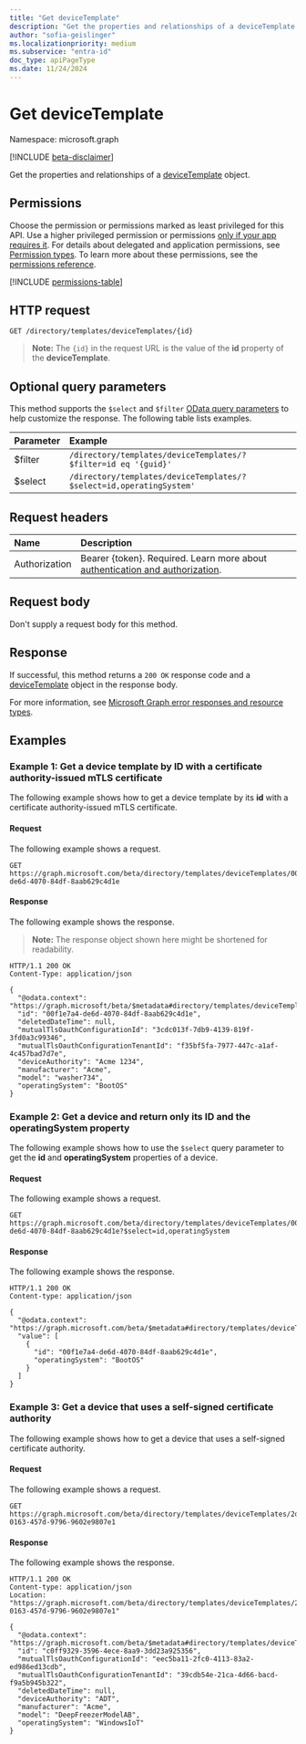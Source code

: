 ```yaml
---
title: "Get deviceTemplate"
description: "Get the properties and relationships of a deviceTemplate object."
author: "sofia-geislinger"
ms.localizationpriority: medium
ms.subservice: "entra-id"
doc_type: apiPageType
ms.date: 11/24/2024
---
```


# Get deviceTemplate

Namespace: microsoft.graph

[!INCLUDE [beta-disclaimer](../../includes/beta-disclaimer.md)]

Get the properties and relationships of a [deviceTemplate](../resources/devicetemplate.md) object.

## Permissions

Choose the permission or permissions marked as least privileged for this API. Use a higher privileged permission or permissions [only if your app requires it](/graph/permissions-overview#best-practices-for-using-microsoft-graph-permissions). For details about delegated and application permissions, see [Permission types](/graph/permissions-overview#permission-types). To learn more about these permissions, see the [permissions reference](/graph/permissions-reference).

<!-- {
  "blockType": "permissions",
  "name": "devicetemplate-get-permissions"
}
-->
[!INCLUDE [permissions-table](../includes/permissions/devicetemplate-get-permissions.md)]

## HTTP request

<!-- {
  "blockType": "ignored"
}
-->

```http
GET /directory/templates/deviceTemplates/{id}
```
>**Note:** The `{id}` in the request URL is the value of the **id** property of the **deviceTemplate**.

## Optional query parameters

This method supports the `$select` and `$filter` [OData query parameters](/graph/query-parameters) to help customize the response. The following table lists examples.

|Parameter|Example|
|:------|:-----|
|$filter|`/directory/templates/deviceTemplates/?$filter=id eq '{guid}'`|
|$select|`/directory/templates/deviceTemplates/?$select=id,operatingSystem'`|

## Request headers

|Name|Description|
|:---|:---|
|Authorization|Bearer {token}. Required. Learn more about [authentication and authorization](/graph/auth/auth-concepts).|

## Request body

Don't supply a request body for this method.

## Response

If successful, this method returns a `200 OK` response code and a [deviceTemplate](../resources/devicetemplate.md) object in the response body.

For more information, see [Microsoft Graph error responses and resource types](/graph/errors).

## Examples

### Example 1: Get a device template by ID with a certificate authority-issued mTLS certificate

The following example shows how to get a device template by its **id** with a certificate authority-issued mTLS certificate.

#### Request
The following example shows a request.
<!-- {
  "blockType": "request",
  "name": "get_devicetemplate"
}
-->
```http
GET https://graph.microsoft.com/beta/directory/templates/deviceTemplates/00f1e7a4-de6d-4070-84df-8aab629c4d1e
```

#### Response
The following example shows the response.
> **Note:** The response object shown here might be shortened for readability.
<!-- {
  "blockType": "response",
  "truncated": true,
  "@odata.type": "microsoft.graph.deviceTemplate"
}
-->
```http
HTTP/1.1 200 OK
Content-Type: application/json

{
  "@odata.context": "https://graph.microsoft/beta/$metadata#directory/templates/deviceTemplates/$entity",
  "id": "00f1e7a4-de6d-4070-84df-8aab629c4d1e",
  "deletedDateTime": null,
  "mutualTlsOauthConfigurationId": "3cdc013f-7db9-4139-819f-3fd0a3c99346",
  "mutualTlsOauthConfigurationTenantId": "f35bf5fa-7977-447c-a1af-4c457bad7d7e",
  "deviceAuthority": "Acme 1234",
  "manufacturer": "Acme",
  "model": "washer734",
  "operatingSystem": "BootOS"
}
```

### Example 2: Get a device and return only its ID and the operatingSystem property

The following example shows how to use the `$select` query parameter to get the **id** and **operatingSystem** properties of a device.

#### Request

The following example shows a request.

<!-- {
  "blockType": "request",
  "name": "get_devicetemplate_using_select"
}
-->
```http
GET https://graph.microsoft.com/beta/directory/templates/deviceTemplates/00f1e7a4-de6d-4070-84df-8aab629c4d1e?$select=id,operatingSystem
```

#### Response
The following example shows the response.
<!-- {
  "blockType": "response",
  "truncated": true,
  "@odata.type": "microsoft.graph.deviceTemplate"
}
-->
```http
HTTP/1.1 200 OK
Content-type: application/json

{
  "@odata.context": "https://graph.microsoft.com/beta/$metadata#directory/templates/deviceTemplates(id,operatingSystem)",
  "value": [
    {
      "id": "00f1e7a4-de6d-4070-84df-8aab629c4d1e",
      "operatingSystem": "BootOS"
    }
  ]
}
```

### Example 3: Get a device that uses a self-signed certificate authority

The following example shows how to get a device that uses a self-signed certificate authority.

#### Request

The following example shows a request.

<!-- {
  "blockType": "request",
  "name": "get_devicetemplate_with_self_signed_certificate_authority"
}
-->
``` http
GET https://graph.microsoft.com/beta/directory/templates/deviceTemplates/2d62b12a-0163-457d-9796-9602e9807e1
```

#### Response

The following example shows the response.

<!-- {
  "blockType": "response",
  "truncated": true,
  "@odata.type": "microsoft.graph.deviceTemplate"
}
-->
```http
HTTP/1.1 200 OK
Content-type: application/json
Location: "https://graph.microsoft.com/beta/directory/templates/deviceTemplates/2d62b12a-0163-457d-9796-9602e9807e1"

{
  "@odata.context": "https://graph.microsoft.com/beta/$metadata#directory/templates/deviceTemplates/$entity",
  "id": "c0ff9329-3596-4ece-8aa9-3dd23a925356",
  "mutualTlsOauthConfigurationId": "eec5ba11-2fc0-4113-83a2-ed986ed13cdb",
  "mutualTlsOauthConfigurationTenantId": "39cdb54e-21ca-4d66-bacd-f9a5b945b322",
  "deletedDateTime": null,
  "deviceAuthority": "ADT",
  "manufacturer": "Acme",
  "model": "DeepFreezerModelAB",
  "operatingSystem": "WindowsIoT"
}
```
